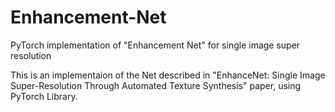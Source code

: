# Enhancement-Net
PyTorch implementation of "Enhancement Net" for single image super resolution

This is an implementaion of the Net described in "EnhanceNet: Single Image Super-Resolution
Through Automated Texture Synthesis" paper, using PyTorch Library.
